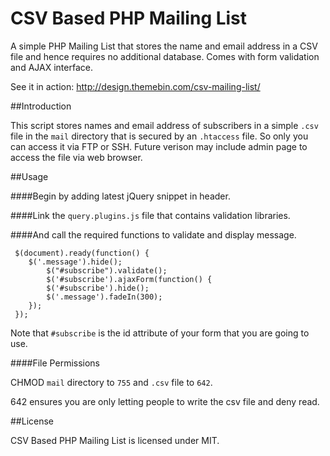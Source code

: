 CSV Based PHP Mailing List
==========================

A simple PHP Mailing List that stores the name and email address in a CSV file and hence requires no additional database. Comes with form validation and AJAX interface.

See it in action: http://design.themebin.com/csv-mailing-list/

##Introduction

This script stores names and email address of subscribers in a simple `.csv` file in the `mail` directory that is secured by an `.htaccess` file. So only you can access it via FTP or SSH. Future verison may include admin page to access the file via web browser.



##Usage

####Begin by adding latest jQuery snippet in header.
    <script src="//ajax.googleapis.com/ajax/libs/jquery/1.8.3/jquery.min.js"></script>

####Link the `query.plugins.js` file that contains validation libraries.
    <script src="query.plugins.js" type="text/javascript"></script>

####And call the required functions to validate and display message.

     $(document).ready(function() { 
  	    $('.message').hide();
		    $("#subscribe").validate();
    	    $('#subscribe').ajaxForm(function() { 
    		$('#subscribe').hide();	
			$('.message').fadeIn(300);		
        }); 
     }); 

Note that `#subscribe` is the id attribute of your form that you are going to use.

####File Permissions

CHMOD `mail` directory to `755` and `.csv` file to `642`.

642 ensures you are only letting people to write the csv file and deny read.

##License

CSV Based PHP Mailing List is licensed under MIT.